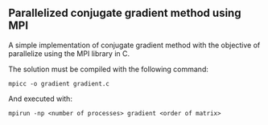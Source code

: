 ## Parallelized conjugate gradient method using MPI

A simple implementation of conjugate gradient method with the objective of parallelize using the MPI library in C.

The solution must be compiled with the following command:

```
mpicc -o gradient gradient.c 
```

And executed with:

```
mpirun -np <number of processes> gradient <order of matrix>
```
